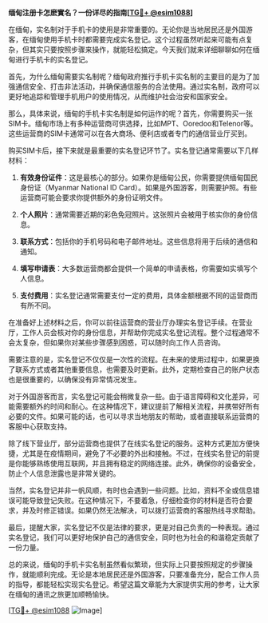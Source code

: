 **缅甸注册卡怎麽實名？一份详尽的指南[[TG💪+ @esim1088](https://t.me/s/esim1088)]**

在缅甸，实名制对于手机卡的使用是非常重要的。无论你是当地居民还是外国游客，在缅甸使用手机卡时都需要完成实名登记。这个过程虽然听起来可能有点复杂，但其实只要按照步骤来操作，就能轻松搞定。今天我们就来详细聊聊如何在缅甸进行手机卡的实名登记。

首先，为什么缅甸需要实名制呢？缅甸政府推行手机卡实名制的主要目的是为了加强通信安全、打击非法活动，并确保通信服务的合法使用。通过实名制，政府可以更好地追踪和管理手机用户的使用情况，从而维护社会治安和国家安全。

那么，具体来说，缅甸的手机卡实名制是如何运作的呢？首先，你需要购买一张SIM卡。缅甸市场上有多种运营商可供选择，比如MPT、Ooredoo和Telenor等。这些运营商的SIM卡通常可以在各大商场、便利店或者专门的通信营业厅买到。

购买SIM卡后，接下来就是最重要的实名登记环节了。实名登记通常需要以下几样材料：

1. **有效身份证件**：这是最核心的部分。如果你是缅甸公民，你需要提供缅甸国民身份证（Myanmar National ID Card）。如果是外国游客，则需要护照。有些运营商可能会要求你提供额外的身份证明文件。

2. **个人照片**：通常需要近期的彩色免冠照片。这张照片会被用于核实你的身份信息。

3. **联系方式**：包括你的手机号码和电子邮件地址。这些信息将用于后续的通信和通知。

4. **填写申请表**：大多数运营商都会提供一个简单的申请表格，你需要如实填写个人信息。

5. **支付费用**：实名登记通常需要支付一定的费用，具体金额根据不同的运营商而有所不同。

在准备好上述材料之后，你可以前往运营商的营业厅办理实名登记手续。在营业厅，工作人员会核对你的身份信息，并帮助你完成实名登记流程。整个过程通常不会太复杂，但如果你对某些步骤感到困惑，可以随时向工作人员咨询。

需要注意的是，实名登记不仅仅是一次性的流程。在未来的使用过程中，如果更换了联系方式或者其他重要信息，也需要及时更新。此外，定期检查自己的账户状态也是很重要的，以确保没有异常情况发生。

对于外国游客而言，实名登记可能会稍微复杂一些。由于语言障碍和文化差异，可能需要额外的时间和耐心。在这种情况下，建议提前了解相关流程，并携带好所有必要的文件。如果可能的话，也可以寻求当地朋友的帮助，或者直接联系运营商的客服中心获取支持。

除了线下营业厅，部分运营商也提供了在线实名登记的服务。这种方式更加方便快捷，尤其是在疫情期间，避免了不必要的外出和接触。不过，在线实名登记的前提是你能够熟练使用互联网，并且拥有稳定的网络连接。此外，确保你的设备安全，防止个人信息泄露也是非常关键的。

当然，实名登记并非一帆风顺，有时也会遇到一些问题。比如，资料不全或信息错误可能导致登记失败。在这种情况下，不要着急，仔细检查你的材料是否符合要求，并及时修正错误。如果仍然无法解决，可以拨打运营商的客服热线寻求帮助。

最后，提醒大家，实名登记不仅是法律的要求，更是对自己负责的一种表现。通过实名登记，我们可以更好地保护自己的通信安全，同时也为社会的和谐稳定贡献了一份力量。

总的来说，缅甸的手机卡实名制虽然看似繁琐，但实际上只要按照规定的步骤操作，就能顺利完成。无论是本地居民还是外国游客，只要准备充分，配合工作人员的指导，都能轻松实现实名登记。希望这篇文章能为大家提供实用的参考，让大家在缅甸的通讯之旅更加顺畅愉快。

[[TG💪+ @esim1088](https://t.me/s/esim1088) ![Image](https://i.postimg.cc/4NQfJmqS/Snipaste-2025-05-13-00-14-12.png)]